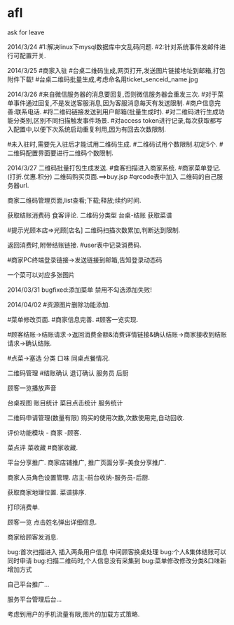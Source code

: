 afl
===

ask for leave


2014/3/24
#1:解决linux下mysql数据库中文乱码问题.
#2:针对系统事件发邮件进行可配置开关.

2014/3/25
#商家入驻
#台桌二维码生成,网页打开,发送图片链接地址到邮箱,打包附件下载!
#台桌二维码批量生成,考虑命名用ticket_senceid_name.jpg

2014/3/26
#来自微信服务器的消息要回复,否则微信服务器会重发三次.
#对于菜单事件通过回复,不是发送客服消息,因为客服消息每天有发送限制.
#商户信息完善:联系电话.
#将二维码链接发送到用户邮箱(批量生成时).
#对二维码进行生成功能分类别,区别不同扫描触发事件场景.
#对access token进行记录,每次获取都写入配置中,以便下次系统启动重复利用,因为有回去次数限制.

#未入驻时,需要先入驻后才能试用二维码生成.
#二维码试用个数限制.初定5个.
#二维码配置界面要进行二维码个数限制.

2014/3/27
二维码批量打包生成发送.
#食客扫描进入商家系统.
#商家菜单登记.(打折.优惠.积分)
二维码购买页面.==>buy.jsp
#qrcode表中加入 二维码的自己服务器url.


商家二维码管理页面,list查看;下载;释放;续约时间.

获取结账消费码
食客评论.
二维码分类型     台桌-结账
获取菜谱

#提示光顾本店=>光顾[店名]
二维码扫描次数累加,判断达到限制.

返回消费时,附带结账链接.
#user表中记录消费码.

#商家PC终端登录链接->发送链接到邮箱,告知登录动态码

一个菜可以对应多张图片


2014/03/31
bugfixed:添加菜单 禁用不勾选添加失败!

2014/04/02
#资源图片删除功能添加.

#菜单修改页面.
#商家信息完善.
#顾客一览实现.

#顾客结账->结账请求->返回消费金额&消费详情链接&确认结账->商家接收到结账请求->确认结账.

#点菜->塞选 分类 口味 同桌点餐情况.

二维码管理
#结账确认
退订确认
服务员
后厨

顾客一览播放声音

台桌视图
账目统计
菜目点击统计
服务统计

二维码申请管理(数量有限) 购买的使用次数,次数使用完,自动回收.

评价功能模块 - 商家 -顾客.

菜点评
菜收藏
#商家收藏.

平台分享推广.
商家店铺推广, 推广页面分享-美食分享推广.

商家人员角色设置管理. 店主-前台收纳-服务员-后厨.

获取商家地理位置.
菜谱排序.

打印消费单.

顾客一览 点击姓名弹出详细信息.

商家给顾客发消息.

bug:首次扫描进入 插入两条用户信息
中间顾客换桌处理
bug:个人&集体结账可以同时申请
bug:扫描二维码时,个人信息没有采集到
bug:菜单修改修改分类&口味新增加方式


自己平台推广...


服务平台管理后台...

考虑到用户的手机流量有限,图片的加载方式策略.
